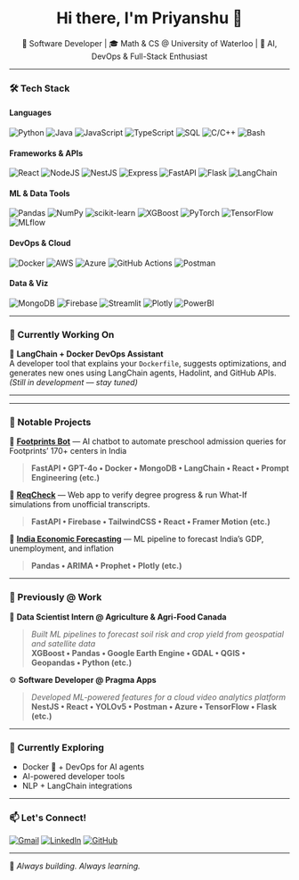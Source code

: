 <!-- README.md for GitHub Profile -->

<h1 align="center">Hi there, I'm Priyanshu 👋</h1>

<p align="center">
  🚀 Software Developer | 🎓 Math & CS @ University of Waterloo | 🧠 AI, DevOps & Full-Stack Enthusiast
</p>

---

### 🛠️ Tech Stack

#### Languages
![Python](https://img.shields.io/badge/-Python-black?style=flat-square&logo=python)
![Java](https://img.shields.io/badge/-Java-black?style=flat-square&logo=java)
![JavaScript](https://img.shields.io/badge/-JavaScript-black?style=flat-square&logo=javascript)
![TypeScript](https://img.shields.io/badge/-TypeScript-black?style=flat-square&logo=typescript)
![SQL](https://img.shields.io/badge/-SQL-black?style=flat-square&logo=postgresql)
![C/C++](https://img.shields.io/badge/-C/C++-black?style=flat-square&logo=c)
![Bash](https://img.shields.io/badge/-Bash-black?style=flat-square&logo=gnubash)

#### Frameworks & APIs
![React](https://img.shields.io/badge/-React-black?style=flat-square&logo=react)
![NodeJS](https://img.shields.io/badge/-Node.js-black?style=flat-square&logo=node.js)
![NestJS](https://img.shields.io/badge/-NestJS-black?style=flat-square&logo=nestjs)
![Express](https://img.shields.io/badge/-Express-black?style=flat-square&logo=express)
![FastAPI](https://img.shields.io/badge/-FastAPI-black?style=flat-square&logo=fastapi)
![Flask](https://img.shields.io/badge/-Flask-black?style=flat-square&logo=flask)
![LangChain](https://img.shields.io/badge/-LangChain-black?style=flat-square)

#### ML & Data Tools
![Pandas](https://img.shields.io/badge/-Pandas-black?style=flat-square&logo=pandas)
![NumPy](https://img.shields.io/badge/-NumPy-black?style=flat-square&logo=numpy)
![scikit-learn](https://img.shields.io/badge/-Scikit--learn-black?style=flat-square&logo=scikit-learn)
![XGBoost](https://img.shields.io/badge/-XGBoost-black?style=flat-square)
![PyTorch](https://img.shields.io/badge/-PyTorch-black?style=flat-square&logo=pytorch)
![TensorFlow](https://img.shields.io/badge/-TensorFlow-black?style=flat-square&logo=tensorflow)
![MLflow](https://img.shields.io/badge/-MLflow-black?style=flat-square)

#### DevOps & Cloud
![Docker](https://img.shields.io/badge/-Docker-black?style=flat-square&logo=docker)
![AWS](https://img.shields.io/badge/-AWS-black?style=flat-square&logo=amazonaws)
![Azure](https://img.shields.io/badge/-Azure-black?style=flat-square&logo=microsoftazure)
![GitHub Actions](https://img.shields.io/badge/-CI/CD-black?style=flat-square&logo=githubactions)
![Postman](https://img.shields.io/badge/-Postman-black?style=flat-square&logo=postman)

#### Data & Viz
![MongoDB](https://img.shields.io/badge/-MongoDB-black?style=flat-square&logo=mongodb)
![Firebase](https://img.shields.io/badge/-Firebase-black?style=flat-square&logo=firebase)
![Streamlit](https://img.shields.io/badge/-Streamlit-black?style=flat-square&logo=streamlit)
![Plotly](https://img.shields.io/badge/-Plotly-black?style=flat-square)
![PowerBI](https://img.shields.io/badge/-PowerBI-black?style=flat-square&logo=powerbi)

---

### 💼 Currently Working On

🧩 **LangChain + Docker DevOps Assistant**  
A developer tool that explains your `Dockerfile`, suggests optimizations, and generates new ones using LangChain agents, Hadolint, and GitHub APIs.   
*(Still in development — stay tuned)*

---
---

### 🔨 Notable Projects

🔹 **[Footprints Bot](https://footprints-bot.vercel.app/)** — AI chatbot to automate preschool admission queries for Footprints’ 170+ centers in India  
> **FastAPI • GPT-4o • Docker • MongoDB • LangChain • React • Prompt Engineering (etc.)**  

🔹 **[ReqCheck](https://req-check.vercel.app/)** — Web app to verify degree progress & run What-If simulations from unofficial transcripts.
> **FastAPI • Firebase • TailwindCSS • React • Framer Motion (etc.)**  

🔹 **[India Economic Forecasting](https://github.com/priyanshusinghal12/gdpforecasting)** — ML pipeline to forecast India’s GDP, unemployment, and inflation  
> **Pandas • ARIMA • Prophet • Plotly (etc.)**  

---

### 🧪 Previously @ Work

🧠 **Data Scientist Intern @ Agriculture & Agri-Food Canada**  
> *Built ML pipelines to forecast soil risk and crop yield from geospatial and satellite data*  
> **XGBoost • Pandas • Google Earth Engine • GDAL • QGIS • Geopandas • Python (etc.)**  

⚙️ **Software Developer @ Pragma Apps**  
> *Developed ML-powered features for a cloud video analytics platform*  
> **NestJS • React • YOLOv5 • Postman • Azure • TensorFlow • Flask (etc.)**  


---

### 🌱 Currently Exploring

- Docker 🐳 + DevOps for AI agents  
- AI-powered developer tools  
- NLP + LangChain integrations  

---

### 📫 Let's Connect!

[![Gmail](https://img.shields.io/badge/-psinghal@uwaterloo.ca-black?style=flat-square&logo=gmail)](mailto:psinghal@uwaterloo.ca)
[![LinkedIn](https://img.shields.io/badge/-LinkedIn-black?style=flat-square&logo=linkedin)](https://linkedin.com/in/priysinghal)
[![GitHub](https://img.shields.io/badge/-GitHub-black?style=flat-square&logo=github)](https://github.com/priyanshusinghal12)

---

🖤 *Always building. Always learning.*
